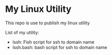 # My Linux Utility
This repo is use to publish my linux utility

List of my utility:

- lssh: Fish script for ssh to domain name
- lssh.bash: bash script for ssh to domain name

